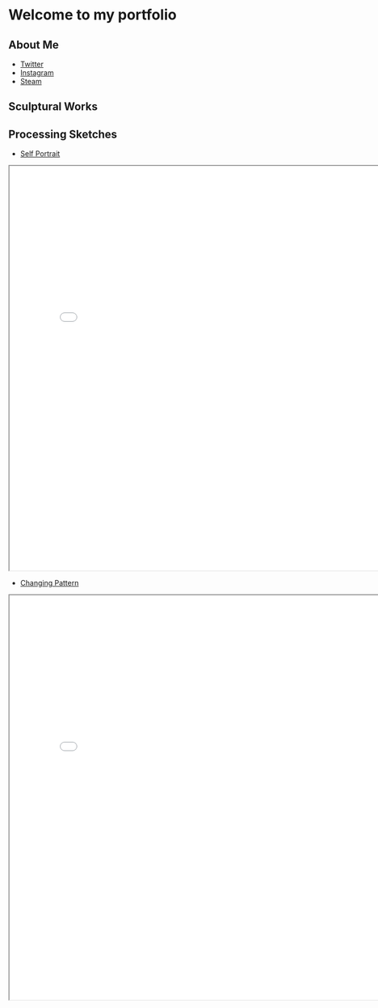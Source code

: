 # Welcome to my portfolio

## About Me
 - [Twitter](https://twitter.com/thingspockydoes)
 - [Instagram](https://www.instagram.com/pockyyyyyy_tnt/)
 - [Steam](https://steamcommunity.com/id/7771922/)

## Sculptural Works

## Processing Sketches

 - [Self Portrait](sketch/w1)
 <iframe src="sketch/w1/" height="800" width="800" title="Self Portrait"></iframe>

 - [Changing Pattern](sketch/w2)
 <iframe src="sketch/w2/" height="800" width="800" title="Pattern"></iframe>
